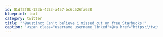 ```yaml
---
id: 81df2f0b-123b-4233-a457-bc6c526fa638
blueprint: text
category: twitter
title: "'@austinxt Can't believe i missed out on free Starbucks!"
caption: '<span class="username username_linked">@<a href="https://twitter.com/austinxt" title="Zenia Austin">austinxt</a></span> Can''t believe i missed out on free Starbucks!'
---
```

